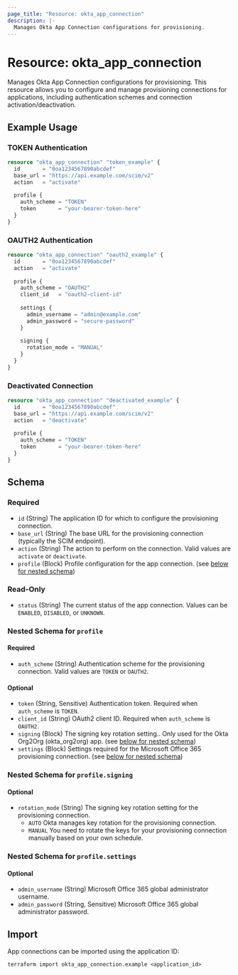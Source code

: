 ```yaml
---
page_title: "Resource: okta_app_connection"
description: |-
  Manages Okta App Connection configurations for provisioning.
---
```


# Resource: okta_app_connection

Manages Okta App Connection configurations for provisioning. This resource allows you to configure and manage provisioning connections for applications, including authentication schemes and connection activation/deactivation.

## Example Usage

### TOKEN Authentication

```terraform
resource "okta_app_connection" "token_example" {
  id       = "0oa1234567890abcdef"
  base_url = "https://api.example.com/scim/v2"
  action   = "activate"
  
  profile {
    auth_scheme = "TOKEN"
    token       = "your-bearer-token-here"
  }
}
```

### OAUTH2 Authentication

```terraform
resource "okta_app_connection" "oauth2_example" {
  id       = "0oa1234567890abcdef"
  action   = "activate"
  
  profile {
    auth_scheme = "OAUTH2"
    client_id   = "oauth2-client-id"
    
    settings {
      admin_username = "admin@example.com"
      admin_password = "secure-password"
    }
    
    signing {
      rotation_mode = "MANUAL"
    }
  }
}
```

### Deactivated Connection

```terraform
resource "okta_app_connection" "deactivated_example" {
  id       = "0oa1234567890abcdef"
  base_url = "https://api.example.com/scim/v2"
  action   = "deactivate"
  
  profile {
    auth_scheme = "TOKEN"
    token       = "your-bearer-token-here"
  }
}
```

## Schema

### Required

- `id` (String) The application ID for which to configure the provisioning connection.
- `base_url` (String) The base URL for the provisioning connection (typically the SCIM endpoint).
- `action` (String) The action to perform on the connection. Valid values are `activate` or `deactivate`.
- `profile` (Block) Profile configuration for the app connection. (see [below for nested schema](#nestedblock--profile))

### Read-Only

- `status` (String) The current status of the app connection. Values can be `ENABLED`, `DISABLED`, or `UNKNOWN`.

<a id="nestedblock--profile"></a>
### Nested Schema for `profile`

#### Required

- `auth_scheme` (String) Authentication scheme for the provisioning connection. Valid values are `TOKEN` or `OAUTH2`.

#### Optional

- `token` (String, Sensitive) Authentication token. Required when `auth_scheme` is `TOKEN`.
- `client_id` (String) OAuth2 client ID. Required when `auth_scheme` is `OAUTH2`.
- `signing` (Block) The signing key rotation setting.. Only used for the Okta Org2Org (okta_org2org) app. (see [below for nested schema](#nestedblock--profile--signing))
- `settings` (Block) Settings required for the Microsoft Office 365 provisioning connection. (see [below for nested schema](#nestedblock--profile--settings))

<a id="nestedblock--profile--signing"></a>
### Nested Schema for `profile.signing`

#### Optional

- `rotation_mode` (String) The signing key rotation setting for the provisioning connection.
    - `AUTO` Okta manages key rotation for the provisioning connection.
    - `MANUAL` You need to rotate the keys for your provisioning connection manually based on your own schedule.

<a id="nestedblock--profile--settings"></a>
### Nested Schema for `profile.settings`

#### Optional

- `admin_username` (String) Microsoft Office 365 global administrator username.
- `admin_password` (String, Sensitive) Microsoft Office 365 global administrator password.

## Import

App connections can be imported using the application ID:

```shell
terraform import okta_app_connection.example <application_id>
```